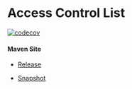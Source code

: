 # Access Control List

[![codecov](https://codecov.io/gh/bremersee/acl/branch/develop/graph/badge.svg)](https://codecov.io/gh/bremersee/acl)

#### Maven Site

- [Release](https://bremersee.github.io/acl/index.html)

- [Snapshot](https://nexus.bremersee.org/repository/maven-sites/acl/0.1.2-SNAPSHOT/index.html)

